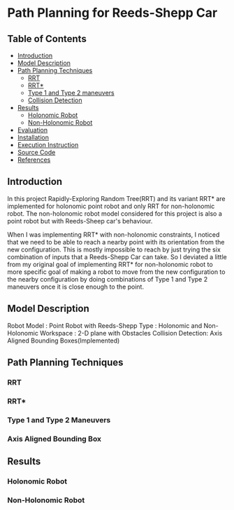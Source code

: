 # Path Planning for Reeds-Shepp Car

## Table of Contents
 - [Introduction](#introduction)
 - [Model Description](#model-description)
 - [Path Planning Techniques](#path-planning-techniques)
    - [RRT](#rrt)
    - [RRT\*](#rrt-star)
    - [Type 1 and Type 2 maneuvers](#maneuvers)
    - [Collision Detection](#collision-detection)
 - [Results](#results)
    - [Holonomic Robot](#non-holonomic-demo)
    - [Non-Holonomic Robot](#holonomic-demo)
 - [Evaluation](#evaluation)
 - [Installation](#installation)
 - [Execution Instruction](#execution-instruction)
 - [Source Code](#source-code)
 - [References](#references)
 
## Introduction
In this project Rapidly-Exploring Random Tree(RRT) and its variant RRT* 
are implemented for holonomic point robot and only RRT for non-holonomic
robot. The non-holonomic robot model considered for this project is also
a point robot but with Reeds-Sheep car's behaviour.

When I was implementing RRT* with non-holonomic constraints, I
noticed that we need to be able to reach a nearby point with its 
orientation from the new configuration. This is mostly impossible to reach
by just trying the six combination of inputs that a Reeds-Shepp Car can
take. So I deviated a little from my original goal of implementing RRT*
for non-holonomic robot to more specific goal of making a robot to move 
from the new configuration to the nearby configuration by doing combinations
of Type 1 and Type 2 maneuvers once it is close enough to the point.
 
 
## Model Description
Robot Model :   Point Robot with Reeds-Shepp
Type        :   Holonomic and Non-Holonomic
Workspace   :   2-D plane with Obstacles
Collision Detection: Axis Aligned Bounding Boxes(Implemented)


## Path Planning Techniques

### RRT
 
### RRT*

### Type 1 and Type 2 Maneuvers

### Axis Aligned Bounding Box

## Results

### Holonomic Robot

### Non-Holonomic Robot
